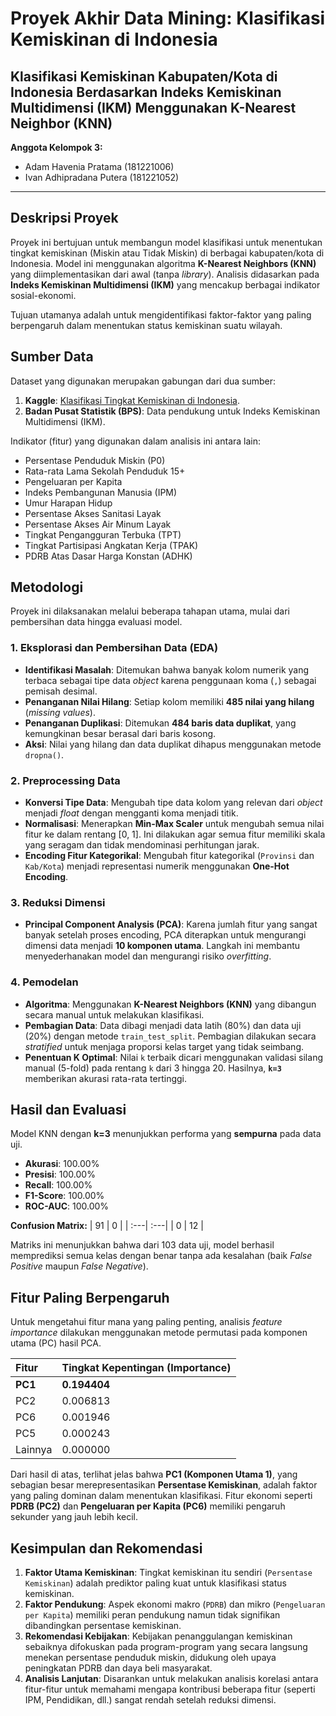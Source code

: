 # Proyek Akhir Data Mining: Klasifikasi Kemiskinan di Indonesia

## **Klasifikasi Kemiskinan Kabupaten/Kota di Indonesia Berdasarkan Indeks Kemiskinan Multidimensi (IKM) Menggunakan K-Nearest Neighbor (KNN)**

**Anggota Kelompok 3:**
- Adam Havenia Pratama (181221006)
- Ivan Adhipradana Putera (181221052)

---

## Deskripsi Proyek

Proyek ini bertujuan untuk membangun model klasifikasi untuk menentukan tingkat kemiskinan (Miskin atau Tidak Miskin) di berbagai kabupaten/kota di Indonesia. Model ini menggunakan algoritma **K-Nearest Neighbors (KNN)** yang diimplementasikan dari awal (tanpa *library*). Analisis didasarkan pada **Indeks Kemiskinan Multidimensi (IKM)** yang mencakup berbagai indikator sosial-ekonomi.

Tujuan utamanya adalah untuk mengidentifikasi faktor-faktor yang paling berpengaruh dalam menentukan status kemiskinan suatu wilayah.

## Sumber Data

Dataset yang digunakan merupakan gabungan dari dua sumber:
1.  **Kaggle**: [Klasifikasi Tingkat Kemiskinan di Indonesia](https://www.kaggle.com/datasets/ermila/klasifikasi-tingkat-kemiskinan-di-indonesia).
2.  **Badan Pusat Statistik (BPS)**: Data pendukung untuk Indeks Kemiskinan Multidimensi (IKM).

Indikator (fitur) yang digunakan dalam analisis ini antara lain:
- Persentase Penduduk Miskin (P0)
- Rata-rata Lama Sekolah Penduduk 15+
- Pengeluaran per Kapita
- Indeks Pembangunan Manusia (IPM)
- Umur Harapan Hidup
- Persentase Akses Sanitasi Layak
- Persentase Akses Air Minum Layak
- Tingkat Pengangguran Terbuka (TPT)
- Tingkat Partisipasi Angkatan Kerja (TPAK)
- PDRB Atas Dasar Harga Konstan (ADHK)

## Metodologi

Proyek ini dilaksanakan melalui beberapa tahapan utama, mulai dari pembersihan data hingga evaluasi model.

### 1. Eksplorasi dan Pembersihan Data (EDA)
- **Identifikasi Masalah**: Ditemukan bahwa banyak kolom numerik yang terbaca sebagai tipe data *object* karena penggunaan koma (`,`) sebagai pemisah desimal.
- **Penanganan Nilai Hilang**: Setiap kolom memiliki **485 nilai yang hilang** (*missing values*).
- **Penanganan Duplikasi**: Ditemukan **484 baris data duplikat**, yang kemungkinan besar berasal dari baris kosong.
- **Aksi**: Nilai yang hilang dan data duplikat dihapus menggunakan metode `dropna()`.

### 2. Preprocessing Data
- **Konversi Tipe Data**: Mengubah tipe data kolom yang relevan dari *object* menjadi *float* dengan mengganti koma menjadi titik.
- **Normalisasi**: Menerapkan **Min-Max Scaler** untuk mengubah semua nilai fitur ke dalam rentang [0, 1]. Ini dilakukan agar semua fitur memiliki skala yang seragam dan tidak mendominasi perhitungan jarak.
- **Encoding Fitur Kategorikal**: Mengubah fitur kategorikal (`Provinsi` dan `Kab/Kota`) menjadi representasi numerik menggunakan **One-Hot Encoding**.

### 3. Reduksi Dimensi
- **Principal Component Analysis (PCA)**: Karena jumlah fitur yang sangat banyak setelah proses encoding, PCA diterapkan untuk mengurangi dimensi data menjadi **10 komponen utama**. Langkah ini membantu menyederhanakan model dan mengurangi risiko *overfitting*.

### 4. Pemodelan
- **Algoritma**: Menggunakan **K-Nearest Neighbors (KNN)** yang dibangun secara manual untuk melakukan klasifikasi.
- **Pembagian Data**: Data dibagi menjadi data latih (80%) dan data uji (20%) dengan metode `train_test_split`. Pembagian dilakukan secara *stratified* untuk menjaga proporsi kelas target yang tidak seimbang.
- **Penentuan K Optimal**: Nilai `k` terbaik dicari menggunakan validasi silang manual (5-fold) pada rentang `k` dari 3 hingga 20. Hasilnya, **`k=3`** memberikan akurasi rata-rata tertinggi.

## Hasil dan Evaluasi

Model KNN dengan **k=3** menunjukkan performa yang **sempurna** pada data uji.

- **Akurasi**: 100.00%
- **Presisi**: 100.00%
- **Recall**: 100.00%
- **F1-Score**: 100.00%
- **ROC-AUC**: 100.00%

**Confusion Matrix:**
| 91 | 0 |
| :---| :---|
| 0 | 12 |

Matriks ini menunjukkan bahwa dari 103 data uji, model berhasil memprediksi semua kelas dengan benar tanpa ada kesalahan (baik *False Positive* maupun *False Negative*).

## Fitur Paling Berpengaruh

Untuk mengetahui fitur mana yang paling penting, analisis *feature importance* dilakukan menggunakan metode permutasi pada komponen utama (PC) hasil PCA.

| Fitur | Tingkat Kepentingan (Importance) |
| :---- | :------------------------------- |
| **PC1** | **0.194404** |
| PC2   | 0.006813                         |
| PC6   | 0.001946                         |
| PC5   | 0.000243                         |
| Lainnya | 0.000000                         |

Dari hasil di atas, terlihat jelas bahwa **PC1 (Komponen Utama 1)**, yang sebagian besar merepresentasikan **Persentase Kemiskinan**, adalah faktor yang paling dominan dalam menentukan klasifikasi. Fitur ekonomi seperti **PDRB (PC2)** dan **Pengeluaran per Kapita (PC6)** memiliki pengaruh sekunder yang jauh lebih kecil.

## Kesimpulan dan Rekomendasi

1.  **Faktor Utama Kemiskinan**: Tingkat kemiskinan itu sendiri (`Persentase Kemiskinan`) adalah prediktor paling kuat untuk klasifikasi status kemiskinan.
2.  **Faktor Pendukung**: Aspek ekonomi makro (`PDRB`) dan mikro (`Pengeluaran per Kapita`) memiliki peran pendukung namun tidak signifikan dibandingkan persentase kemiskinan.
3.  **Rekomendasi Kebijakan**: Kebijakan penanggulangan kemiskinan sebaiknya difokuskan pada program-program yang secara langsung menekan persentase penduduk miskin, didukung oleh upaya peningkatan PDRB dan daya beli masyarakat.
4.  **Analisis Lanjutan**: Disarankan untuk melakukan analisis korelasi antara fitur-fitur untuk memahami mengapa kontribusi beberapa fitur (seperti IPM, Pendidikan, dll.) sangat rendah setelah reduksi dimensi.

